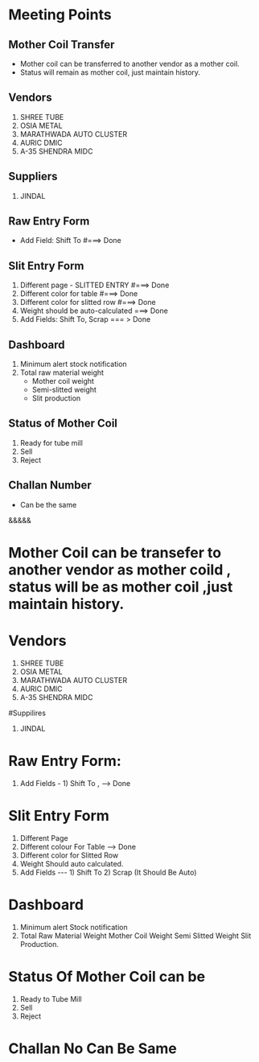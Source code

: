 # Meeting Points

## Mother Coil Transfer
- Mother coil can be transferred to another vendor as a mother coil.
- Status will remain as mother coil, just maintain history.

## Vendors
1. SHREE TUBE
2. OSIA METAL
3. MARATHWADA AUTO CLUSTER
4. AURIC DMIC
5. A-35 SHENDRA MIDC

## Suppliers
1. JINDAL

## Raw Entry Form
- Add Field: Shift To   #===> Done

## Slit Entry Form
1. Different page - SLITTED ENTRY  #===> Done
2. Different color for table        #===> Done
3. Different color for slitted row  #===> Done
4. Weight should be auto-calculated  ===> Done
5. Add Fields: Shift To, Scrap  === > Done

## Dashboard
1. Minimum alert stock notification
2. Total raw material weight
    - Mother coil weight
    - Semi-slitted weight
    - Slit production

## Status of Mother Coil
1. Ready for tube mill
2. Sell
3. Reject

## Challan Number
- Can be the same








&&&&&
# Mother Coil can be transefer to another vendor as mother coild , status will be as mother coil ,just maintain history.

# Vendors
1) SHREE TUBE
2) OSIA METAL 
3) MARATHWADA AUTO CLUSTER 
4) AURIC DMIC
5) A-35 SHENDRA MIDC

#Suppilires
1) JINDAL

# Raw Entry Form:
1) Add Fields - 1) Shift To , --> Done

# Slit Entry Form
1) Different Page
2) Different colour For Table --> Done
3) Different color for Slitted Row  
4) Weight Should auto calculated. 
5) Add Fields --- 1) Shift To 2) Scrap (It Should Be Auto)


# Dashboard 
1) Minimum alert Stock notification
2) Total Raw Material Weight
    Mother Coil Weight
    Semi Slitted Weight
    Slit Production.


# Status Of Mother Coil can be
1) Ready to Tube Mill
2) Sell
3) Reject

# Challan No Can Be Same


